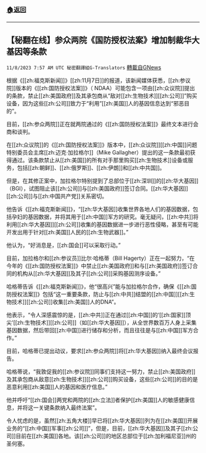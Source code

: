 ###  [:house:返回](README.md)
---


## 【秘翻在线】参众两院《国防授权法案》增加制裁华大基因等条款
`11/8/2023 7:57 AM UTC 秘密翻譯組G-Translators` [轉載自GNews](https://gnews.org/articles/1941505)

根据《[[zh:福克斯新闻]]》[[zh:11月7日]]的报道，该新闻媒体获悉，[[zh:参议院]]版本的《[[zh:国防授权法案]]》（ NDAA）可能包含一项由[[zh:众议院]]提出的条款，禁止[[zh:美国政府]]及其承包商从“敌对[[zh:生物技术]][[zh:公司]]”购买设备，因为这些[[zh:公司]]致力于“利用”[[zh:美国]]人的基因信息达到“邪恶目的”。

目前，[[zh:参众两院]]正在就两院通过的《[[zh:国防授权法案]]》最终文本进行会商和谈判。

在[[zh:众议院]]的《[[zh:国防授权法案]]》版本中，[[zh:众议院]][[zh:中国]]问题特别委员会主席[[zh:迈克·加拉格尔]]（Mike Gallagher）提出的这一条款最初获得通过。该条款禁止从[[zh:美国]]的所有对手那里购买[[zh:生物技术]]设备或服务，包括[[zh:朝鲜]]、[[zh:俄罗斯]]、[[zh:伊朗]]和[[zh:中共国]]。

但是，在其修正案中，加拉格尔特别提到了总部位于[[zh:深圳]]的[[zh:华大基因]]（BGI），试图阻止该[[zh:公司]]与[[zh:美国政府]]签订合同。[[zh:华大基因]][[zh:公司]]与[[zh:中国共产党]]关系密切。

他告诉《[[zh:福克斯新闻]]》，“[[zh:华大基因]]收集世界各地人们的基因数据，包括孕妇的基因数据，并将其用于[[zh:中国]]军方的研究。毫无疑问，[[zh:中共]]将利用[[zh:华大基因]][[zh:公司]]收集的基因数据进一步进行恶性侵略，甚至有可能开发出用于针对[[zh:美国]]人民的[[zh:生物武器]]。”

他认为，“好消息是，[[zh:国会]]可以采取行动。”

目前，加拉格尔和[[zh:参议员]]比尔·哈格蒂（Bill Hagerty）正在一起努力，“在今年的《[[zh:国防授权法案]]》中禁止[[zh:美国政府]]和与[[zh:美国政府]]签订合同的机构从[[zh:华大基因]]及其子[[zh:公司]]采购基因测序设备。”

哈格蒂告诉《[[zh:福克斯新闻]]》，他“很高兴”能与加拉格尔合作，确保《[[zh:国防授权法案]]》包括“这一重要条款，防止与[[zh:中共]]结盟的[[zh:中国]][[zh:生物技术]][[zh:公司]]收集[[zh:美国]]人的DNA”。

他表示，“令人深感震惊的是，[[zh:中共]]正在通过[[zh:中国]]的‘[[zh:国家]]顶尖’[[zh:生物技术]][[zh:公司]]（如[[zh:华大基因]]），从全世界数百万人身上采集基因数据，然后带回[[zh:中国]]进行储存和分析，而且往往是与[[zh:中国]]军方合作。”

目前，哈格蒂已提出动议，要求[[zh:参众两院]]将[[zh:华大基因]]纳入最终会议报告。

哈格蒂说，“我敦促我的[[zh:参议院]]同事们支持这一努力，禁止[[zh:美国政府]]及其承包商从敌意[[zh:生物技术]][[zh:公司]]购买设备，这些[[zh:公司]]的目的是恶意利用[[zh:美国]]人的基因和医疗信息。”

他并呼吁“[[zh:国会]]两党和两院的[[zh:立法]]者保护[[zh:美国]]人的敏感健康信息，并将这一关键条款纳入最终法案”。

令人忧虑的是，虽然[[zh:五角大楼]]早已将[[zh:华大基因]]列为在[[zh:美国]]开展业务的“[[zh:中国]]军事[[zh:公司]]”，但是，目前，[[zh:华大基因]]及其子[[zh:公司]]目前在[[zh:美国]]各地。该[[zh:公司]]的地区总部位于[[zh:加利福尼亚]]州的圣何塞。
